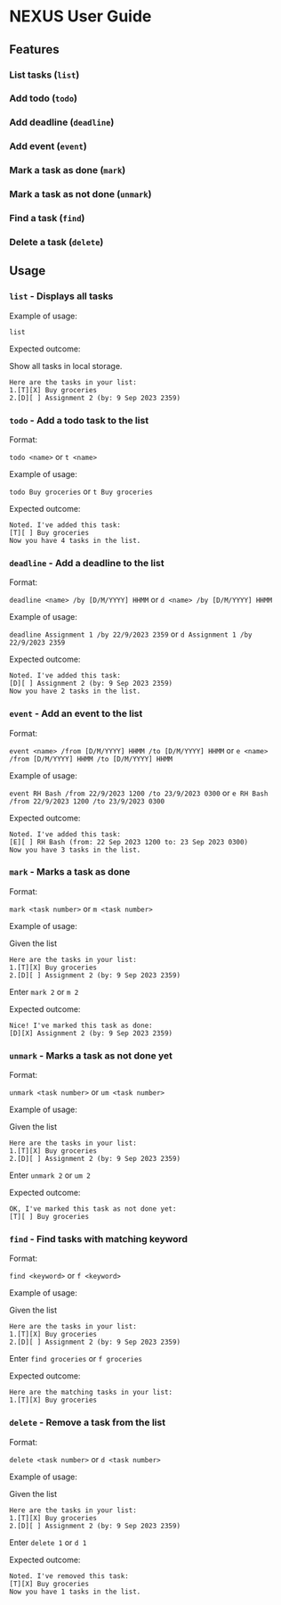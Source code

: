 # NEXUS User Guide

## Features

### List tasks (`list`)

### Add todo (`todo`)

### Add deadline (`deadline`)

### Add event (`event`)

### Mark a task as done (`mark`)

### Mark a task as not done (`unmark`)

### Find a task (`find`)

### Delete a task (`delete`)

## Usage

### `list` - Displays all tasks

Example of usage:

`list`

Expected outcome:

Show all tasks in local storage.

```
Here are the tasks in your list:
1.[T][X] Buy groceries
2.[D][ ] Assignment 2 (by: 9 Sep 2023 2359)
```

### `todo` - Add a todo task to the list

Format:

`todo <name>` or `t <name>`

Example of usage:

`todo Buy groceries` or `t Buy groceries`

Expected outcome:

```
Noted. I've added this task:
[T][ ] Buy groceries
Now you have 4 tasks in the list.
```

### `deadline` - Add a deadline to the list

Format:

`deadline <name> /by [D/M/YYYY] HHMM` or `d <name> /by [D/M/YYYY] HHMM`

Example of usage:

`deadline Assignment 1 /by 22/9/2023 2359` or `d Assignment 1 /by 22/9/2023 2359`

Expected outcome:

```
Noted. I've added this task:
[D][ ] Assignment 2 (by: 9 Sep 2023 2359)
Now you have 2 tasks in the list.
```

### `event` - Add an event to the list

Format:

`event <name> /from [D/M/YYYY] HHMM /to [D/M/YYYY] HHMM` or `e <name> /from [D/M/YYYY] HHMM /to [D/M/YYYY] HHMM`

Example of usage:

`event RH Bash /from 22/9/2023 1200 /to 23/9/2023 0300`
or `e RH Bash /from 22/9/2023 1200 /to 23/9/2023 0300`


Expected outcome:

```
Noted. I've added this task:
[E][ ] RH Bash (from: 22 Sep 2023 1200 to: 23 Sep 2023 0300)
Now you have 3 tasks in the list.
```

### `mark` - Marks a task as done

Format:

`mark <task number>` or `m <task number>`

Example of usage:

Given the list
```
Here are the tasks in your list:
1.[T][X] Buy groceries
2.[D][ ] Assignment 2 (by: 9 Sep 2023 2359)
```

Enter `mark 2` or `m 2`

Expected outcome:

```
Nice! I've marked this task as done:
[D][X] Assignment 2 (by: 9 Sep 2023 2359)
```

### `unmark` - Marks a task as not done yet

Format:

`unmark <task number>` or `um <task number>`

Example of usage:

Given the list
```
Here are the tasks in your list:
1.[T][X] Buy groceries
2.[D][ ] Assignment 2 (by: 9 Sep 2023 2359)
```

Enter `unmark 2` or `um 2`

Expected outcome:

```
OK, I've marked this task as not done yet:
[T][ ] Buy groceries
```

### `find` - Find tasks with matching keyword

Format:

`find <keyword>` or `f <keyword>`

Example of usage:

Given the list
```
Here are the tasks in your list:
1.[T][X] Buy groceries
2.[D][ ] Assignment 2 (by: 9 Sep 2023 2359)
```

Enter `find groceries` or `f groceries`

Expected outcome:

```
Here are the matching tasks in your list:
1.[T][X] Buy groceries
```

### `delete` - Remove a task from the list

Format:

`delete <task number>` or `d <task number>`

Example of usage:

Given the list
```
Here are the tasks in your list:
1.[T][X] Buy groceries
2.[D][ ] Assignment 2 (by: 9 Sep 2023 2359)
```

Enter `delete 1` or `d 1`

Expected outcome:

```
Noted. I've removed this task:
[T][X] Buy groceries
Now you have 1 tasks in the list.
```

